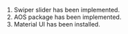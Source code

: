1. Swiper slider has been implemented.
2. AOS package has been implemented.
3. Material UI has been installed.
